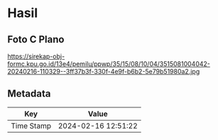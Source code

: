 # Hasil

## Foto C Plano

https://sirekap-obj-formc.kpu.go.id/13e4/pemilu/ppwp/35/15/08/10/04/3515081004042-20240216-110329--3ff37b3f-330f-4e9f-b6b2-5e79b51980a2.jpg


## Metadata

| Key        | Value               |
| ---------- | ------------------- |
| Time Stamp | 2024-02-16 12:51:22 |



